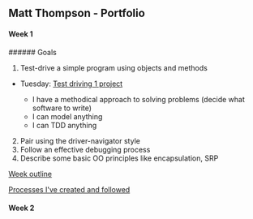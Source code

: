 ## Matt Thompson - Portfolio

#### Week 1

###### Goals

1. Test-drive a simple program using objects and methods
  - Tuesday: [Test driving 1 project](https://diode.makersacademy.com/students/mattTea/projects/4451)

    - I have a methodical approach to solving problems (decide what software to write)
    - I can model anything
    - I can TDD anything

2. Pair using the driver-navigator style
3. Follow an effective debugging process
4. Describe some basic OO principles like encapsulation, SRP


[Week outline]()

[Processes I've created and followed]()


#### Week 2